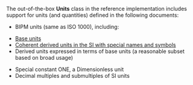 The out-of-the-box **Units** class in the reference implementation includes support for units (and quantities) defined in the following documents:
* BIPM units (same as ISO 1000), including:
 - [Base units](http://www.bipm.org/en/publications/si-brochure/section2-1.html)
 - [Coherent derived units in the SI with special names and symbols](http://www.bipm.org/en/publications/si-brochure/table3.html)
 - Derived units expressed in terms of base units (a reasonable subset based on broad usage)
* Special constant ONE, a Dimensionless unit 
* Decimal multiples and submultiples of SI units
